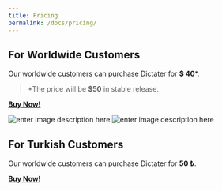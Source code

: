 ```yaml
---
title: Pricing
permalink: /docs/pricing/
---
```


## For Worldwide Customers
Our worldwide customers can purchase Dictater for **$ 40***.
> *The price will be **$50**  in stable release.

[**Buy Now!**](https://iyzi.link/AAqZ_g)

![enter image description here](https://iyzi.link/images/mastercard.svg)  ![enter image description here](https://iyzi.link/images/visa.svg)

## For Turkish Customers

Our worldwide customers can purchase Dictater for **50 ₺**.

[**Buy Now!**](shopier.com/1398103)

